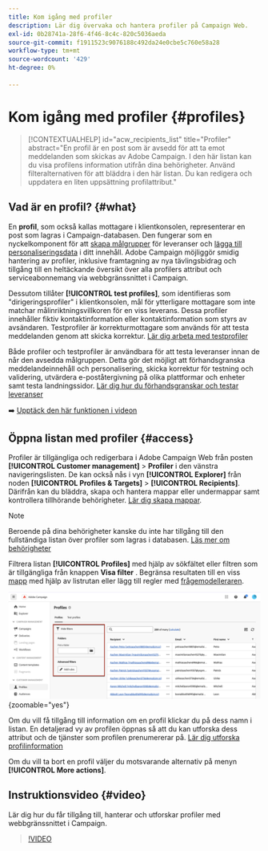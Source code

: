 ```yaml
---
title: Kom igång med profiler
description: Lär dig övervaka och hantera profiler på Campaign Web.
exl-id: 0b28741a-28f6-4f46-8c4c-820c5036aeda
source-git-commit: f1911523c9076188c492da24e0cbe5c760e58a28
workflow-type: tm+mt
source-wordcount: '429'
ht-degree: 0%

---
```


# Kom igång med profiler {#profiles}

>[!CONTEXTUALHELP]
>id="acw_recipients_list"
>title="Profiler"
>abstract="En profil är en post som är avsedd för att ta emot meddelanden som skickas av Adobe Campaign. I den här listan kan du visa profilens information utifrån dina behörigheter. Använd filteralternativen för att bläddra i den här listan. Du kan redigera och uppdatera en liten uppsättning profilattribut."

## Vad är en profil? {#what}

En **profil**, som också kallas mottagare i klientkonsolen, representerar en post som lagras i Campaign-databasen. Den fungerar som en nyckelkomponent för att [skapa målgrupper](create-audience.md) för leveranser och [lägga till personaliseringsdata](../personalization/personalize.md) i ditt innehåll. Adobe Campaign möjliggör smidig hantering av profiler, inklusive framtagning av nya tävlingsbidrag och tillgång till en heltäckande översikt över alla profilers attribut och serviceabonnemang via webbgränssnittet i Campaign.

Dessutom tillåter **[!UICONTROL test profiles]**, som identifieras som &quot;dirigeringsprofiler&quot; i klientkonsolen, mål för ytterligare mottagare som inte matchar målinriktningsvillkoren för en viss leverans. Dessa profiler innehåller fiktiv kontaktinformation eller kontaktinformation som styrs av avsändaren. Testprofiler är korrekturmottagare som används för att testa meddelanden genom att skicka korrektur. [Lär dig arbeta med testprofiler](test-profiles.md)

Både profiler och testprofiler är användbara för att testa leveranser innan de når den avsedda målgruppen. Detta gör det möjligt att förhandsgranska meddelandeinnehåll och personalisering, skicka korrektur för testning och validering, utvärdera e-poståtergivning på olika plattformar och enheter samt testa landningssidor. [Lär dig hur du förhandsgranskar och testar leveranser](../preview-test/preview-test.md)

➡️ [Upptäck den här funktionen i videon](#video)

## Öppna listan med profiler {#access}

Profiler är tillgängliga och redigerbara i Adobe Campaign Web från posten **[!UICONTROL Customer management]** > **Profiler** i den vänstra navigeringslisten. De kan också nås i vyn **[!UICONTROL Explorer]** från noden **[!UICONTROL Profiles & Targets]** > **[!UICONTROL Recipients]**. Därifrån kan du bläddra, skapa och hantera mappar eller undermappar samt kontrollera tillhörande behörigheter. [Lär dig skapa mappar](../get-started/permissions.md#folders).

>[!NOTE]
>
>Beroende på dina behörigheter kanske du inte har tillgång till den fullständiga listan över profiler som lagras i databasen. [Läs mer om behörigheter](../get-started/permissions.md)

Filtrera listan **[!UICONTROL Profiles]** med hjälp av sökfältet eller filtren som är tillgängliga från knappen **Visa filter** . Begränsa resultaten till en viss [mapp](../get-started/permissions.md#folders) med hjälp av listrutan eller lägg till regler med [frågemodelleraren](../query/query-modeler-overview.md).

![Filter tillgängliga i profillistan](assets/profiles-list-filters.png){zoomable="yes"}

Om du vill få tillgång till information om en profil klickar du på dess namn i listan. En detaljerad vy av profilen öppnas så att du kan utforska dess attribut och de tjänster som profilen prenumererar på. [Lär dig utforska profilinformation](create-profile.md)

Om du vill ta bort en profil väljer du motsvarande alternativ på menyn **[!UICONTROL More actions]**.

## Instruktionsvideo {#video}

Lär dig hur du får tillgång till, hanterar och utforskar profiler med webbgränssnittet i Campaign.

>[!VIDEO](https://video.tv.adobe.com/v/3427293?quality=12)